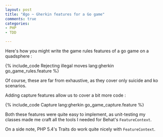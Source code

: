 ```yaml
---
layout: post
title: "Ægo ~ Gherkin features for a Go game"
comments: true
categories:
- PHP
- TDD

---
```


Here's how you might write the game rules features of a go game on a quadsphere :

{% include_code Rejecting illegal moves lang:gherkin go_game_rules.feature %}

Of course, these are far from exhaustive, as they cover only suicide and ko scenarios.

Adding capture features allow us to cover a bit more code :

{% include_code Capture lang:gherkin go_game_capture.feature %}

Both these features were quite easy to implement, as unit-testing my classes made me craft all the tools I needed for Behat's `FeatureContext`.

On a side note, PHP 5.4's Traits do work quite nicely with `FeatureContext`.
